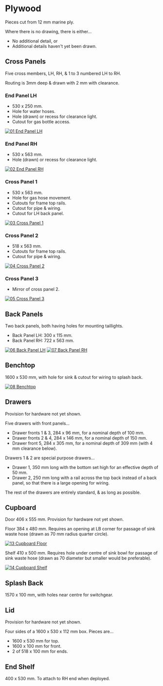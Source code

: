 # Plywood

Pieces cut from 12 mm marine ply.

Where there is no drawing, there is either...

* No additional detail, or
* Additional details haven't yet been drawn.

## Cross Panels

Five cross members, LH, RH, & 1 to 3 numbered LH to RH.

Routing is 3mm deep & drawn with 2 mm with clearance.

### End Panel LH

* 530 x 250 mm.
* Hole for water hoses.
* Hole (drawn) or recess for clearance light.
* Cutout for gas bottle access.

[![01 End Panel LH](Plywood/01-End-Panel-LH.png)](Plywood/01-End-Panel-LH.pdf "01 End Panel LH")

### End Panel RH

* 530 x 563 mm.
* Hole (drawn) or recess for clearance light.

[![02 End Panel RH](Plywood/02-End-Panel-RH.png)](Plywood/02-End-Panel-RH.pdf "02 End Panel RH")

### Cross Panel 1

* 530 x 563 mm.
* Hole for gas hose movement.
* Cutouts for frame top rails.
* Cutout for pipe & wiring.
* Cutout for LH back panel.

[![03 Cross Panel 1](Plywood/03-Cross-Panel-1.png)](Plywood/03-Cross-Panel-1.pdf "03 Cross Panel 1")

### Cross Panel 2

* 518 x 563 mm.
* Cutouts for frame top rails.
* Cutout for pipe & wiring.

[![04 Cross Panel 2](Plywood/04-Cross-Panel-2.png)](Plywood/04-Cross-Panel-2.pdf "04 Cross Panel 2")

### Cross Panel 3

* Mirror of cross panel 2.

[![05 Cross Panel 3](Plywood/05-Cross-Panel-3.png)](Plywood/05-Cross-Panel-3.pdf "05 Cross Panel 3")

## Back Panels

Two back panels, both having holes for mounting taillights.

* Back Panel LH: 300 x 115 mm.
* Back Panel RH: 722 x 563 mm.

[![06 Back Panel LH](Plywood/06-Back-Panel-LH.png)](Plywood/06-Back-Panel-LH.pdf "06 Back Panel LH")
[![07 Back Panel RH](Plywood/07-Back-Panel-RH.png)](Plywood/07-Back-Panel-RH.pdf "07 Back Panel RH")

## Benchtop

1600 x 530 mm, with hole for sink & cutout for wiring to splash back.

[![08 Benchtop](Plywood/08-Benchtop.png)](Plywood/08-Benchtop.pdf "08 Benchtop")

## Drawers

Provision for hardware not yet shown.

Five drawers with front panels…

* Drawer fronts 1 & 3, 284 x 96 mm, for a nominal depth of 100 mm.
* Drawer fronts 2 & 4, 284 x 146 mm, for a nominal depth of 150 mm.
* Drawer front 5, 284 x 305 mm, for a nominal depth of 309 mm (with 4 mm clearance below).

Drawers 1 & 2 are special purpose drawers…

* Drawer 1, 350 mm long with the bottom set high for an effective depth of 50 mm.
* Drawer 2, 250 mm long with a rail across the top back instead of a back panel, so that there is a large opening for wiring.

The rest of the drawers are entirely standard, & as long as possible.

## Cupboard

Door 406 x 555 mm. Provision for hardware not yet shown.

Floor 384 x 480 mm. Requires an opening at LB corner for passage of sink waste hose (drawn as 70 mm radius quarter circle).

[![13 Cupboard Floor](Plywood/13-Cupboard-Floor.png)](Plywood/13-Cupboard-Floor.pdf "13 Cupboard Floor")

Shelf 410 x 500 mm. Requires hole under centre of sink bowl for passage of sink waste hose (drawn as 70 diameter but smaller would be preferable).

[![14 Cupboard Shelf](Plywood/14-Cupboard-Shelf.png)](Plywood/14-Cupboard-Shelf.pdf "14 Cupboard Shelf")

## Splash Back

1570 x 100 mm, with holes near centre for switchgear.

## Lid

Provision for hardware not yet shown.

Four sides of a 1600 x 530 x 112 mm box.
Pieces are…

* 1600 x 530 mm for top.
* 1600 x 100 mm for front.
* 2 of 518 x 100 mm for ends.

## End Shelf

400 x 530 mm. To attach to RH end when deployed.

